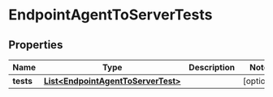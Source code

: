 

# EndpointAgentToServerTests


## Properties

| Name | Type | Description | Notes |
|------------ | ------------- | ------------- | -------------|
|**tests** | [**List&lt;EndpointAgentToServerTest&gt;**](EndpointAgentToServerTest.md) |  |  [optional] |



